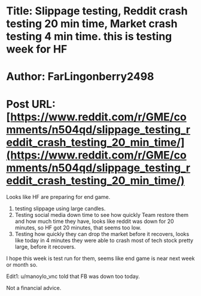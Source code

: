 # Title: Slippage testing, Reddit crash testing 20 min time, Market crash testing 4 min time. this is testing week for HF
# Author: FarLingonberry2498
# Post URL: [https://www.reddit.com/r/GME/comments/n504qd/slippage_testing_reddit_crash_testing_20_min_time/](https://www.reddit.com/r/GME/comments/n504qd/slippage_testing_reddit_crash_testing_20_min_time/)


Looks like HF are preparing for end game.

1. testing slippage using large candles.
2. Testing social media down time to see how quickly Team restore them and how much time they have, looks like reddit was down for 20 minutes, so HF got 20 minutes, that seems too low.
3. Testing how quickly they can drop the market before it recovers, looks like today in 4 minutes they were able to crash most of tech stock pretty large, before it recovers.

I hope this week is test run for them, seems like end game is near next week or month so.

Edit1: u/manoylo_vnc told that FB was down too today.

Not  a financial advice.